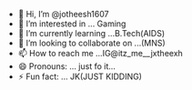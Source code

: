 - 👋 Hi, I’m @jotheesh1607
- 👀 I’m interested in ... Gaming 
- 🌱 I’m currently learning ...B.Tech(AIDS)
- 💞️ I’m looking to collaborate on ...(MNS)
- 📫 How to reach me ...IG@itz_me__jxtheexh
- 😄 Pronouns: ... just fo it...
- ⚡ Fun fact: ... JK(JUST KIDDING)

<!---
jotheesh1607/jotheesh1607 is a ✨ special ✨ repository because its `README.md` (this file) appears on your GitHub profile.
You can click the Preview link to take a look at your changes.
--->

